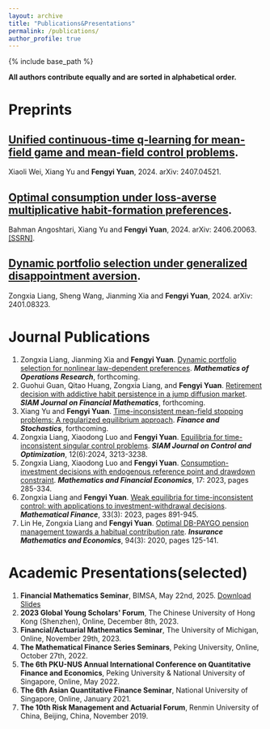 ```yaml
---
layout: archive
title: "Publications&Presentations"
permalink: /publications/
author_profile: true
---
```


{% include base_path %}

**All authors contribute equally and are sorted in alphabetical order.**

Preprints
======

## [Unified continuous-time q-learning for mean-field game and mean-field control problems](https://arxiv.org/abs/2407.04521).

Xiaoli Wei, Xiang Yu and **Fengyi Yuan**, 2024. arXiv: 2407.04521.

## [Optimal consumption under loss-averse multiplicative habit-formation preferences](https://arxiv.org/abs/2406.20063).

Bahman Angoshtari, Xiang Yu and **Fengyi Yuan**, 2024. arXiv: 2406.20063. [[SSRN]](https://papers.ssrn.com/sol3/papers.cfm?abstract_id=4879543).


## [Dynamic portfolio selection under generalized disappointment aversion](https://arxiv.org/abs/2401.08323).

Zongxia Liang, Sheng Wang, Jianming Xia and **Fengyi Yuan**, 2024. arXiv: 2401.08323.




Journal Publications 
======

1. Zongxia Liang, Jianming Xia and **Fengyi Yuan**. [Dynamic portfolio selection for nonlinear law-dependent preferences](https://arxiv.org/abs/2311.06745). ***Mathematics of Operations Research***, forthcoming.
1. Guohui Guan, Qitao Huang, Zongxia Liang, and **Fengyi Yuan**. [Retirement decision with addictive habit persistence in a jump diffusion market](https://arxiv.org/abs/2011.10166). ***SIAM Journal on Financial Mathematics***, forthcoming.
1. Xiang Yu and **Fengyi Yuan**. [Time-inconsistent mean-field stopping problems: A regularized equilibrium approach](https://arxiv.org/abs/2311.00381). ***Finance and Stochastics***, forthcoming.
1. Zongxia Liang, Xiaodong Luo and **Fengyi Yuan**. [Equilibria for time-inconsistent singular control problems](https://epubs.siam.org/doi/10.1137/23M1609701). ***SIAM Journal on Control and Optimization***, 12(6):2024, 3213-3238.
1. Zongxia Liang, Xiaodong Luo and **Fengyi Yuan**. [Consumption-investment decisions with endogenous reference point and drawdown constraint](https://link.springer.com/article/10.1007/s11579-023-00335-x). ***Mathematics and Financial Economics***, 17: 2023, pages 285-334.
1. Zongxia Liang and **Fengyi Yuan**. [Weak equilibria for time-inconsistent control: with applications to investment-withdrawal decisions](https://onlinelibrary.wiley.com/doi/abs/10.1111/mafi.12391). ***Mathematical Finance***, 33(3): 2023, pages 891-945.
1.  Lin He, Zongxia Liang and **Fengyi Yuan**. [Optimal DB-PAYGO pension management towards a habitual contribution rate](https://www.sciencedirect.com/science/article/abs/pii/S0167668720301050). ***Insurance Mathematics and Economics***, 94(3): 2020, pages 125-141.


Academic Presentations(selected)
======

1. **Financial Mathematics Seminar**, BIMSA, May 22nd, 2025. [Download Slides](../assets/BIMSA.pdf)
1. **2023 Global Young Scholars' Forum**, The Chinese University of Hong Kong (Shenzhen), Online, December 8th, 2023.
1. **Financial/Actuarial Mathematics Seminar**, The University of Michigan, Online,  November 29th, 2023.
1. **The Mathematical Finance Series Seminars**, Peking University, Online, October 27th, 2022.
1. **The 6th PKU-NUS Annual International Conference on Quantitative Finance and Economics**, Peking University & National University of Singapore, Online, May 2022.
1. **The 6th Asian Quantitative Finance Seminar**, National University of Singapore, Online, January 2021.
1. **The 10th Risk Management and Actuarial Forum**, Renmin University of China, Beijing, China, November 2019.
